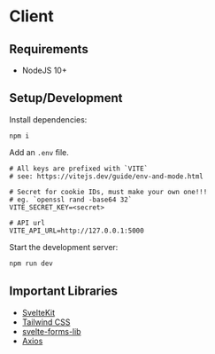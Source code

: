 # Client

## Requirements

- NodeJS 10+

## Setup/Development

Install dependencies:

```
npm i
```

Add an `.env` file.

```
# All keys are prefixed with `VITE`
# see: https://vitejs.dev/guide/env-and-mode.html

# Secret for cookie IDs, must make your own one!!!
# eg. `openssl rand -base64 32`
VITE_SECRET_KEY=<secret>

# API url
VITE_API_URL=http://127.0.0.1:5000
```

Start the development server:

```bash
npm run dev
```

## Important Libraries

- [SvelteKit](https://kit.svelte.dev)
- [Tailwind CSS](https://tailwindcss.com)
- [svelte-forms-lib](https://svelte-forms-lib-sapper-docs.vercel.app)
- [Axios](https://axios-http.com)
